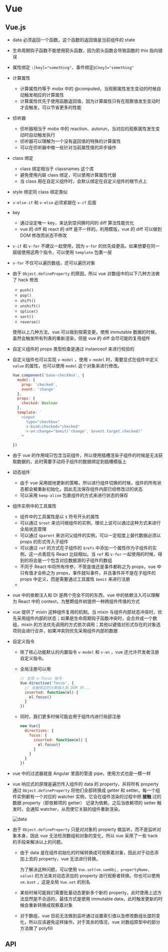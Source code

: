 # Vue 

## Vue.js

*   data 必须返回一个函数，这个函数的返回值是当前组件的 state

*   生命周期钩子函数不能使用箭头函数，因为箭头函数会导致函数的 this 指向错误

*   属性绑定 `:[key]="something"`、事件绑定`@[key]="something"`

*   计算属性
    *   计算属性约等于 mobx 中的 @computed，当观察属性发生变动的时候自动触发相应的计算属性
    *   计算属性优先于使用函数返回值，因为计算属性只有在观察值发生变动时才会触发，可以节省更多的性能
    
*   侦听器
    *   侦听器相当于 mobx 中的 reaction、autorun，当对应的观察属性发生变动时自动触发执行
    *   侦听器可以理解为一个没有返回值的特殊的计算属性
    *   可以在侦听器中做一些针对当前属性值的异步操作
    
*   class 绑定
    *   class 绑定相当于 classnames 这个库
    *   避免使用内联 class 绑定，可以使用计算属性代替
    *   当 class 用在自定义组件时，会默认绑定在自定义组件的根节点上
    
*   style 绑定同 class 绑定类似

*   `v-else-if` 和 `v-else` 必须紧跟在 `v-if` 后面

*   key

    *   通过设定唯一 key，来达到空间换时间的 diff 算法性能优化
    *   vue 的 diff 和 react 的 diff 是不一样的。利用模版，vue 的 diff 可以做到 DOM 修改而状态不修改

*   `v-if` 和 `v-for` 不建议一起使用，因为 `v-for` 的优先级更高。如果想要在同一层级使用这两个指令，可以使用 `template` 包裹一层

*   `v-for` 不仅可以遍历数组，还可以遍历对象

*   由于 `Object.defineProperty` 的原因，所以 vue 对数组中的以下几种方法做了 hack 修改

    *   `push()`
    *   `pop()`
    *   `shift()`
    *   `unshift()`
    *   `splice()`
    *   `sort()`
    *   `reverse()`

    使用以上几种方法，vue 可以做到按需变更。使用 immutable 数据的时候，虽然会触发所有列表的重新渲染，但是 vue 的 diff 会尽可能的复用组件

*   自定义组件的 props 类型检查是通过 instanceof 来进行校验的

*   自定义组件也可以实现 `v-model` ，使用 `v-model` 时，需要显式在组件中定义 `value` 的属性，也可以使用 `model` 这个对象来进行修改。

    ```js
    Vue.component('base-checkbox', {
      model: {
        prop: 'checked',
        event: 'change'
      },
      props: {
        checked: Boolean
      },
      template: `
        <input
          type="checkbox"
          v-bind:checked="checked"
          v-on:change="$emit('change', $event.target.checked)"
        >
      `
    })
    ```

*   由于 vue 的作用域只包含当前组件，所以使用插槽渲染子组件的时候是无法获取数据的，此时需要手动将子组件的数据绑定到插槽模版上

*   动态组件

    *   由于 vue 采用就地更新的策略，所以进行组件切换的时候，组件的所有状态都会被重新初始化，因此无法保存组件内部已经修改过的状态
    *   可以采用 `keep-alive` 包裹组件的方式来进行状态的保存

*   组件实例中的工具属性

    *   组件中的工具属性是以 `$` 符号开头的属性
    *   可以通过 `$root` 来访问根组件的实例，理论上说可以通过这种方式来进行全局状态管理
    *   可以通过 `$parent` 来访问父组件的实例，可以一定程度上替代数据必须以 props 的形式传入子组件
    *   可以通过 `ref` 的方式在子组件的 `$refs` 中添加一个属性作为子组件的实例，这一点表现与 React 比较相似。当 `ref` 和 `v-for` 一起使用的时候，得到的将会是一个包含对应数据源的子组件的数组
    *   不同于 React 中将所有传参，不管是值还是事件都称之为 props，vue 中只有值才会称之为 props，事件就叫事件，并且事件并不是在子组件的 props 中定义，而是需要通过工具属性 `$emit` 来进行注册
    *   

*   vue 中的依赖注入和 DI 是两个完全不同的东西，vue 中的依赖注入可以理解为 React 中的 context，为整颗组件树提供一种跨组件传值的方式

*   vue 提供了 mixin 这种组件复用的机制。当 mixin 与组件内部状态冲突时，优先采用组件内部的状态；如果是生命周期钩子函数冲突时，会合并成一个数组，mixin 的方法优先调用的方式依次调用；其他以键值对形式存在的对象选项则会进行合并，如果冲突则优先采用组件内部的数据

*   自定义指令

    *   除了核心功能默认的内置指令 `v-model` 和 `v-on` ，vue 还允许开发者注册自定义指令。

    *   全局注册可以用 

        ```js
        // 全局 v-focus 指令
        Vue.directive('focus', {
          // 当被绑定的元素插入到 DOM 时...
          inserted: function(el) {
            el.focus()
          }
        })
        ```

    *   同时，我们更多时候可能会用于组件内进行局部注册

        ```js
        new Vue({
          directives: {
            focus: {
              inserted: function(el) {
                el.focus()
              }
            }
          }
        })
        ```

*   vue 中的过滤器就是 Angular 里面的管道 pipe，使用方式也是一模一样

*   vue 响应式的原理是遍历传入组件的 data 的 property，并将所有 property 通过 `Object.defineProperty` 将他们全部转换成 getter 和 setter。每一个组件实例都有一个对应的 watcher 实例，它会在组件渲染的过程中把 **接触** 过的数据 property（即依赖项的 getter） 记录为依赖，之后当依赖项的 setter 触发时，会通知 watcher，从而使它关联的组件重新渲染。

    ![data](https://cn.vuejs.org/images/data.png)

*   由于 `Object.defineProperty` 只是对对象的 property 做监听，而不是监听对象本身，因此 vue 无法检测数组和对象的变化，所以 vue 采用了一些 hack 的手段来解决以上的问题。

    *   由于 data 是在组件初始化的时候转换成可观察着对象，因此对于动态添加上去的 property，vue 无法进行转换。

        为了解决这种问题，可以使用 `Vue.set(vm.somObj, propertyName, value)` 的方法来对动态添加的 property 进行观察者转换。你也可以使用 `vm.$set` ，这是全局 `Vue.set` 的别名

    *   某些时候可能我们需要批量动态更新多个新的 property，此时使用上述方法显然是不合适的，最佳方式是使用 immutable data，此时触发更新的时候会重新转换成观察着对象

    *   对于数组，vue 目前无法做到监听通过设置索引值以及修改数组长度的变化，所以应该避免这样操作。对于其余的情况，vue 对数组原型中的部分方法做了 polyfill

## API

